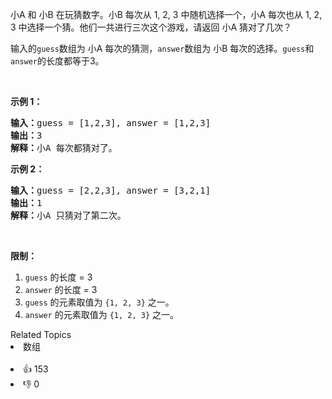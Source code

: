 <p>小A 和 小B 在玩猜数字。小B 每次从 1, 2, 3 中随机选择一个，小A 每次也从 1, 2, 3 中选择一个猜。他们一共进行三次这个游戏，请返回 小A 猜对了几次？</p>

<p>输入的<code>guess</code>数组为 小A 每次的猜测，<code>answer</code>数组为 小B 每次的选择。<code>guess</code>和<code>answer</code>的长度都等于3。</p>

<p>&nbsp;</p>

<p><strong>示例 1：</strong></p>

<pre>
<strong>输入：</strong>guess = [1,2,3], answer = [1,2,3]
<strong>输出：</strong>3
<strong>解释：</strong>小A 每次都猜对了。</pre>

<p><strong>示例 2：</strong></p>

<pre>
<strong>输入：</strong>guess = [2,2,3], answer = [3,2,1]
<strong>输出：</strong>1
<strong>解释：</strong>小A 只猜对了第二次。</pre>

<p>&nbsp;</p>

<p><strong>限制：</strong></p>

<ol> 
 <li><code>guess</code> 的长度 = 3</li> 
 <li><code>answer</code> 的长度 = 3</li> 
 <li><code>guess</code> 的元素取值为 <code>{1, 2, 3}</code> 之一。</li> 
 <li><code>answer</code> 的元素取值为 <code>{1, 2, 3}</code> 之一。</li> 
</ol>

<div><div>Related Topics</div><div><li>数组</li></div></div><br><div><li>👍 153</li><li>👎 0</li></div>